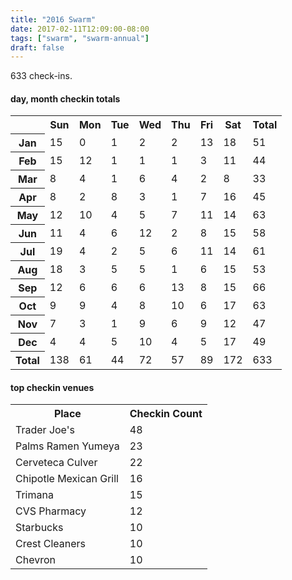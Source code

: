 ```yaml
---
title: "2016 Swarm"
date: 2017-02-11T12:09:00-08:00
tags: ["swarm", "swarm-annual"]
draft: false
---
```


633 check-ins.

<!--more-->

#### day, month checkin totals

<table><tbody><tr><th> </th><th>Sun</th><th>Mon</th><th>Tue</th><th>Wed</th><th>Thu</th><th>Fri</th><th>Sat</th><th> Total</th></tr><tr><th>Jan</th><td>15</td><td>0 </td><td>1</td><td>2</td><td>2</td><td>13</td><td>18</td><td>51</td></tr><tr><th>Feb</td><td>15</td><td>12</td><td>1</td><td>1</td><td>1</td><td>3</td><td>11</td><td>44</td></tr><tr><th>Mar</th><td>8</td><td>4</td><td>1</td><td>6</td><td>4</td><td>2</td><td>8</td><td>33</td></tr><tr><th>Apr</th><td>8</td><td>2</td><td>8</td><td>3</td><td>1</td><td>7</td><td>16</td><td>45</td></tr><tr><th>May</th><td>12</td><td>10</td><td>4</td><td>5</td><td>7</td><td>11</td><td>14</td><td>63</td></tr><tr><th>Jun</th><td>11</td><td>4</td><td>6</td><td>12</td><td>2</td><td>8</td><td>15</td><td>58</td></tr><tr><th>Jul</th><td>19</td><td>4</td><td>2</td><td>5</td><td>6</td><td>11</td><td>14</td><td>61</td></tr><tr><th>Aug</th><td>18</td><td>3</td><td>5</td><td>5</td><td>1</td><td>6</td><td>15</td><td>53</td></tr><tr><th>Sep</th><td>12</td><td>6</td><td>6</td><td>6</td><td>13</td><td>8</td><td>15</td><td>66</td></tr><tr><th>Oct</th><td>9</td><td>9</td><td>4</td><td>8</td><td>10</td><td>6</td><td>17</td><td>63</td></tr><tr><th>Nov</th><td>7</td><td>3</td><td>1</td><td>9</td><td>6</td><td>9</td><td>12</td><td>47</td></tr><tr><th>Dec</th><td>4</td><td>4</td><td>5</td><td>10</td><td>4</td><td>5</td><td>17</td><td>49</td></tr><tr><th> Total</th><td>138</td><td>61</td><td>44</td><td>72</td><td>57</td><td>89</td><td>172</td><td>633</td></tr></tbody></table>

#### top checkin venues

<table><tbody><tr><th>Place</th><th>Checkin Count</th></tr><tr><td>Trader Joe's</td><td>48</td></tr><tr><td>Palms Ramen Yumeya</td><td>23</td></tr><tr><td>Cerveteca Culver</td><td>22</td></tr><tr><td>Chipotle Mexican Grill</td><td>16</td></tr><tr><td>Trimana</td><td>15</td></tr><tr><td>CVS Pharmacy</td><td>12</td></tr><tr><td>Starbucks</td><td>10</td></tr><tr><td>Crest Cleaners</td><td>10</td></tr><tr><td>Chevron</td><td>10</td></tr></tbody></table>
